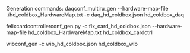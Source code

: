 Generation commands:
daqconf_multiru_gen --hardware-map-file ./hd_coldbox_HardwareMap.txt -c daq_hd_coldbox.json hd_coldbox_daq

felixcardcontrollerconf_gen.py -c flx_card_hd_coldbox.json  --hardware-map-file hd_coldbox_HardwareMap.txt hd_coldbox_cardctrl

wibconf_gen -c wib_hd_coldbox.json hd_coldbox_wib



